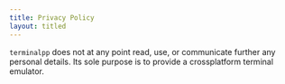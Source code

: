 ```yaml
---
title: Privacy Policy
layout: titled
---
```


`terminalpp` does not at any point read, use, or communicate further any personal details. Its sole purpose is to provide a crossplatform terminal emulator. 

